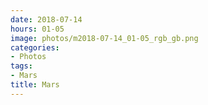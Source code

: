 ```yaml
---
date: 2018-07-14
hours: 01-05
image: photos/m2018-07-14_01-05_rgb_gb.png
categories: 
- Photos 
tags: 
- Mars 
title: Mars
---
```

